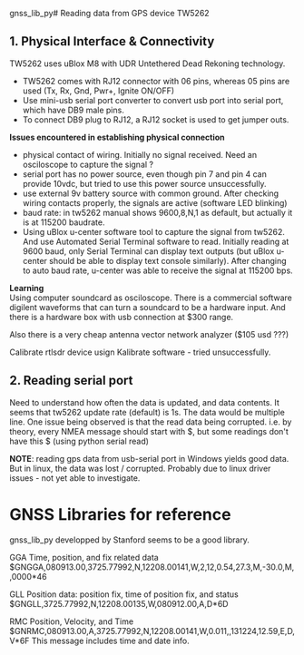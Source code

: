 gnss_lib_py# Reading data from GPS device  TW5262

## 1. Physical Interface & Connectivity  
TW5262 uses uBlox M8 with UDR Untethered Dead Rekoning technology.
- TW5262 comes with RJ12 connector with 06 pins, whereas 05 pins are used (Tx, Rx, Gnd, Pwr+, Ignite ON/OFF)
- Use mini-usb serial port converter to convert usb port into serial port, which have DB9 male pins.
- To connect DB9 plug to RJ12, a RJ12 socket is used to get jumper outs.

**Issues encountered in establishing physical connection**  
- physical contact of wiring. Initially no signal received. Need an osciloscope to capture the signal ?
- serial port has no power source, even though pin 7 and pin 4 can provide 10vdc, but tried to use this power source unsuccessfully.
- use external 9v battery source with common ground. After checking wiring contacts properly, the signals are active (software LED blinking)
- baud rate: in tw5262 manual shows 9600,8,N,1 as default, but actually it is at 115200 baudrate.
- Using uBlox u-center software tool to capture the signal from tw5262. And use Automated Serial Terminal software to read. Initially reading at 9600 baud, only Serial Terminal can display text outputs (but uBlox u-center should be able to display text console similarly). After changing to auto baud rate, u-center was able to receive the signal at 115200 bps.

**Learning**  
Using computer soundcard as osciloscope. There is  a commercial software digilent waveforms that can turn a soundcard to be a hardware input. And there is a hardware box with usb connection at $300 range.  

Also there is a very cheap antenna vector network analyzer ($105 usd ???)  

Calibrate rtlsdr device usign Kalibrate software - tried unsuccessfully.  

## 2. Reading serial port    
Need to understand how often the data is updated, and data contents.
It seems that tw5262 update rate (default) is 1s. The data would be multiple line.
One issue being observed is that the read data being corrupted. i.e. by theory, every NMEA message should start with $, but some readings don't have this $ (using python serial read)

**NOTE**: reading gps data from usb-serial port in Windows yields good data. But in linux, the data was lost / corrupted. Probably due to linux driver issues - not yet able to investigate.  

# GNSS Libraries for reference  
gnss_lib_py developped by Stanford seems to be a good library.  

GGA 	Time, position, and fix related data
$GNGGA,080913.00,3725.77992,N,12208.00141,W,2,12,0.54,27.3,M,-30.0,M,,0000*46

GLL 	Position data: position fix, time of position fix, and status
$GNGLL,3725.77992,N,12208.00135,W,080912.00,A,D*6D

RMC 	Position, Velocity, and Time
$GNRMC,080913.00,A,3725.77992,N,12208.00141,W,0.011,,131224,12.59,E,D,V*6F
      This message includes time and date info.

